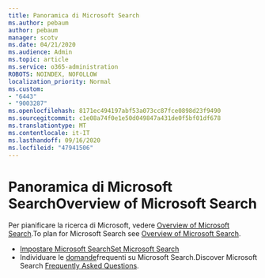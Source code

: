 ```yaml
---
title: Panoramica di Microsoft Search
ms.author: pebaum
author: pebaum
manager: scotv
ms.date: 04/21/2020
ms.audience: Admin
ms.topic: article
ms.service: o365-administration
ROBOTS: NOINDEX, NOFOLLOW
localization_priority: Normal
ms.custom:
- "6443"
- "9003287"
ms.openlocfilehash: 8171ec494197abf53a073cc87fce0898d23f9490
ms.sourcegitcommit: c1e08a74f0e1e50d049847a431de0f5bf01df678
ms.translationtype: MT
ms.contentlocale: it-IT
ms.lasthandoff: 09/16/2020
ms.locfileid: "47941506"
---
```

# <a name="overview-of-microsoft-search"></a><span data-ttu-id="9c026-102">Panoramica di Microsoft Search</span><span class="sxs-lookup"><span data-stu-id="9c026-102">Overview of Microsoft Search</span></span>

<span data-ttu-id="9c026-103">Per pianificare la ricerca di Microsoft, vedere [Overview of Microsoft Search](https://docs.microsoft.com/microsoftsearch/overview-microsoft-search).</span><span class="sxs-lookup"><span data-stu-id="9c026-103">To plan for Microsoft Search see [Overview of Microsoft Search](https://docs.microsoft.com/microsoftsearch/overview-microsoft-search).</span></span>

- [<span data-ttu-id="9c026-104">Impostare Microsoft Search</span><span class="sxs-lookup"><span data-stu-id="9c026-104">Set Microsoft Search</span></span>](https://docs.microsoft.com/microsoftsearch/setup-microsoft-search)
- <span data-ttu-id="9c026-105">Individuare le [domande](https://docs.microsoft.com/microsoftsearch/faqs)frequenti su Microsoft Search.</span><span class="sxs-lookup"><span data-stu-id="9c026-105">Discover Microsoft Search [Frequently Asked Questions](https://docs.microsoft.com/microsoftsearch/faqs).</span></span>

